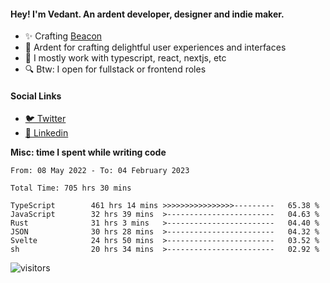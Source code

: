 #### Hey! I'm Vedant. An ardent developer, designer and indie maker.
- ✨ Crafting [Beacon](https://github.com/withbeacon/beacon)
- 💙 Ardent for crafting delightful user experiences and interfaces
- 🚀 I mostly work with typescript, react, nextjs, etc
- 🔍 Btw: I open for fullstack or frontend roles

#### Social Links
- [🐦 Twitter](https://twitter.com/vedantnn7)
- [💼 Linkedin](https://linkedin.com/in/vedant-nandwana)

**Misc: time I spent while writing code**
<!--START_SECTION:waka-->

```text
From: 08 May 2022 - To: 04 February 2023

Total Time: 705 hrs 30 mins

TypeScript        461 hrs 14 mins >>>>>>>>>>>>>>>>---------   65.38 %
JavaScript        32 hrs 39 mins  >------------------------   04.63 %
Rust              31 hrs 3 mins   >------------------------   04.40 %
JSON              30 hrs 28 mins  >------------------------   04.32 %
Svelte            24 hrs 50 mins  >------------------------   03.52 %
sh                20 hrs 34 mins  >------------------------   02.92 %
```

<!--END_SECTION:waka-->


<!--START_SECTION:activity-->
![visitors](https://visitor-badge.laobi.icu/badge?page_id=vedantnn71.vedantnn71)
<!--END_SECTION:activity-->
